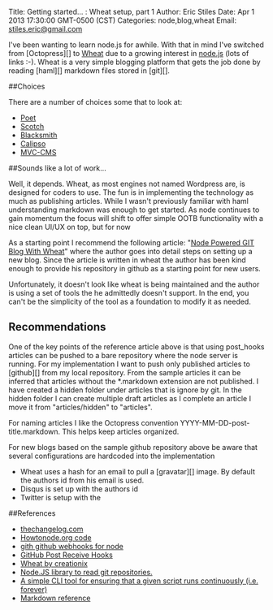 Title: Getting started... :  Wheat setup, part 1
Author: Eric Stiles
Date: Apr 1 2013 17:30:00 GMT-0500 (CST)
Categories: node,blog,wheat
Email: stiles.eric@gmail.com


I've been wanting to learn node.js for awhile. With that in mind I've switched from [Octopress][] to [Wheat][] due to a growing interest in [node.js][] (lots of links :-). Wheat is a very simple
blogging platform that gets the job done by reading [haml][] markdown files stored in [git][].

##Choices

There are a number of choices some that to look at:

 - [Poet](http://jsantell.github.io/poet/)
 - [Scotch](https://github.com/techwraith/scotch)
 - [Blacksmith](http://blog.nodejitsu.com/introducing-blacksmith)
 - [Calipso](http://calip.so/)
 - [MVC-CMS](https://github.com/dpirek/nodejs-mvc-cms)

##Sounds like a lot of work...

Well, it depends.  Wheat, as most engines not named Wordpress are, is designed for coders to use.  The fun is in implementing the technology as much as publishing articles.  While I wasn't previously familiar with haml
understanding markdown was enough to get started. As node continues to gain momentum the focus will shift to offer simple OOTB functionality with a nice clean UI/UX on top, but for now

As a starting point I recommend the following article: "[Node Powered GIT Blog With Wheat](http://blog.ecommit-consulting.be/node-powered-git-blog-with-wheat)" where the author goes into detail steps on setting up a
new blog.  Since the article is written in wheat the author has been kind enough to provide his repository in github as a starting point for new users.

Unfortunately, it doesn't look like wheat is being maintained and the author is using a set of tools the he admittedly doesn't support. In the end, you can't be the simplicity of the tool as a foundation to modify it
as needed.

## Recommendations

One of the key points of the reference article above is that using post_hooks articles can be pushed to a bare repository where the node server is running.  For my implementation I want to push only published
articles to [github][] from my local repository.  From the sample articles it can be inferred that articles without the *.markdown extension are not published.  I have created a hidden folder under articles that is
ignore by git.  In the hidden folder I can create multiple draft articles as I complete an article I move it from "articles/hidden" to "articles".

For naming articles I like the Octopress convention YYYY-MM-DD-post-title.markdown.  This helps keep articles organized.

For new blogs based on the sample github repository above be aware that several configurations are hardcoded into the implementation
 - Wheat uses a hash for an email to pull a [gravatar][] image.  By default the authors id from his email is used.
 - Disqus is set up with the authors id
 - Twitter is setup with the

##References

- [thechangelog.com](http://thechangelog.com/wheat-blog-engine-for-node-js/)
- [Howtonode.org code](https://github.com/creationix/howtonode.org)
- [gith github webhooks for node](http://weblog.bocoup.com/introducing-gith-github-webhooks-for-node/)
- [GitHub Post Receive Hooks](https://help.github.com/articles/post-receive-hooks)
- [Wheat by creationix](https://github.com/creationix/wheat)
- [Node.JS library to read git repositories. ](https://github.com/creationix/node-git)
- [A simple CLI tool for ensuring that a given script runs continuously (i.e. forever) ](https://github.com/nodejitsu/forever)
- [Markdown reference](http://daringfireball.net/projects/markdown/basics)

[node.js]: http://nodejs.org/
[Wheat]: http://github.com/creationix/wheat